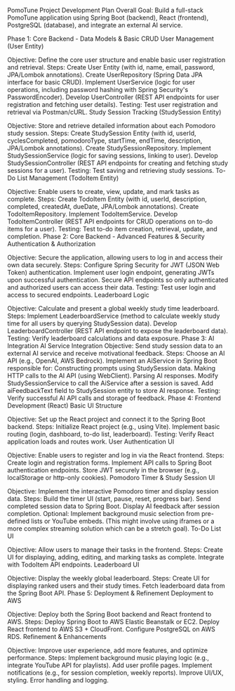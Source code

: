 PomoTune Project Development Plan
Overall Goal: Build a full-stack PomoTune application using Spring Boot (backend), React (frontend), PostgreSQL (database), and integrate an external AI service.

Phase 1: Core Backend - Data Models & Basic CRUD
User Management (User Entity)

Objective: Define the core user structure and enable basic user registration and retrieval.
Steps:
Create User Entity (with id, name, email, password, JPA/Lombok annotations).
Create UserRepository (Spring Data JPA interface for basic CRUD).
Implement UserService (logic for user operations, including password hashing with Spring Security's PasswordEncoder).
Develop UserController (REST API endpoints for user registration and fetching user details).
Testing: Test user registration and retrieval via Postman/cURL.
Study Session Tracking (StudySession Entity)

Objective: Store and retrieve detailed information about each Pomodoro study session.
Steps:
Create StudySession Entity (with id, userId, cyclesCompleted, pomodoroType, startTime, endTime, description, JPA/Lombok annotations).
Create StudySessionRepository.
Implement StudySessionService (logic for saving sessions, linking to user).
Develop StudySessionController (REST API endpoints for creating and fetching study sessions for a user).
Testing: Test saving and retrieving study sessions.
To-Do List Management (TodoItem Entity)

Objective: Enable users to create, view, update, and mark tasks as complete.
Steps:
Create TodoItem Entity (with id, userId, description, completed, createdAt, dueDate, JPA/Lombok annotations).
Create TodoItemRepository.
Implement TodoItemService.
Develop TodoItemController (REST API endpoints for CRUD operations on to-do items for a user).
Testing: Test to-do item creation, retrieval, update, and completion.
Phase 2: Core Backend - Advanced Features & Security
Authentication & Authorization

Objective: Secure the application, allowing users to log in and access their own data securely.
Steps:
Configure Spring Security for JWT (JSON Web Token) authentication.
Implement user login endpoint, generating JWTs upon successful authentication.
Secure API endpoints so only authenticated and authorized users can access their data.
Testing: Test user login and access to secured endpoints.
Leaderboard Logic

Objective: Calculate and present a global weekly study time leaderboard.
Steps:
Implement LeaderboardService (method to calculate weekly study time for all users by querying StudySession data).
Develop LeaderboardController (REST API endpoint to expose the leaderboard data).
Testing: Verify leaderboard calculations and data exposure.
Phase 3: AI Integration
AI Service Integration
Objective: Send study session data to an external AI service and receive motivational feedback.
Steps:
Choose an AI API (e.g., OpenAI, AWS Bedrock).
Implement an AiService in Spring Boot responsible for:
Constructing prompts using StudySession data.
Making HTTP calls to the AI API (using WebClient).
Parsing AI responses.
Modify StudySessionService to call the AiService after a session is saved.
Add aiFeedbackText field to StudySession entity to store AI response.
Testing: Verify successful AI API calls and storage of feedback.
Phase 4: Frontend Development (React)
Basic UI Structure

Objective: Set up the React project and connect it to the Spring Boot backend.
Steps:
Initialize React project (e.g., using Vite).
Implement basic routing (login, dashboard, to-do list, leaderboard).
Testing: Verify React application loads and routes work.
User Authentication UI

Objective: Enable users to register and log in via the React frontend.
Steps:
Create login and registration forms.
Implement API calls to Spring Boot authentication endpoints.
Store JWT securely in the browser (e.g., localStorage or http-only cookies).
Pomodoro Timer & Study Session UI

Objective: Implement the interactive Pomodoro timer and display session data.
Steps:
Build the timer UI (start, pause, reset, progress bar).
Send completed session data to Spring Boot.
Display AI feedback after session completion.
Optional: Implement background music selection from pre-defined lists or YouTube embeds. (This might involve using iframes or a more complex streaming solution which can be a stretch goal).
To-Do List UI

Objective: Allow users to manage their tasks in the frontend.
Steps:
Create UI for displaying, adding, editing, and marking tasks as complete.
Integrate with TodoItem API endpoints.
Leaderboard UI

Objective: Display the weekly global leaderboard.
Steps:
Create UI for displaying ranked users and their study times.
Fetch leaderboard data from the Spring Boot API.
Phase 5: Deployment & Refinement
Deployment to AWS

Objective: Deploy both the Spring Boot backend and React frontend to AWS.
Steps:
Deploy Spring Boot to AWS Elastic Beanstalk or EC2.
Deploy React frontend to AWS S3 + CloudFront.
Configure PostgreSQL on AWS RDS.
Refinement & Enhancements

Objective: Improve user experience, add more features, and optimize performance.
Steps:
Implement background music playing logic (e.g., integrate YouTube API for playlists).
Add user profile pages.
Implement notifications (e.g., for session completion, weekly reports).
Improve UI/UX, styling.
Error handling and logging.
